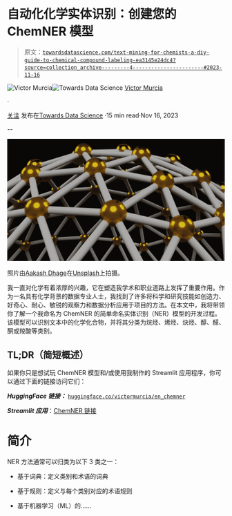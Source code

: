 # 自动化化学实体识别：创建您的 ChemNER 模型

> 原文：[`towardsdatascience.com/text-mining-for-chemists-a-diy-guide-to-chemical-compound-labeling-ea3145e24dc4?source=collection_archive---------4-----------------------#2023-11-16`](https://towardsdatascience.com/text-mining-for-chemists-a-diy-guide-to-chemical-compound-labeling-ea3145e24dc4?source=collection_archive---------4-----------------------#2023-11-16)

[](https://victormurcia-53351.medium.com/?source=post_page-----ea3145e24dc4--------------------------------)![Victor Murcia](https://victormurcia-53351.medium.com/?source=post_page-----ea3145e24dc4--------------------------------)[](https://towardsdatascience.com/?source=post_page-----ea3145e24dc4--------------------------------)![Towards Data Science](https://towardsdatascience.com/?source=post_page-----ea3145e24dc4--------------------------------) [Victor Murcia](https://victormurcia-53351.medium.com/?source=post_page-----ea3145e24dc4--------------------------------)

·

[关注](https://medium.com/m/signin?actionUrl=https%3A%2F%2Fmedium.com%2F_%2Fsubscribe%2Fuser%2F5a3b921bcf52&operation=register&redirect=https%3A%2F%2Ftowardsdatascience.com%2Ftext-mining-for-chemists-a-diy-guide-to-chemical-compound-labeling-ea3145e24dc4&user=Victor+Murcia&userId=5a3b921bcf52&source=post_page-5a3b921bcf52----ea3145e24dc4---------------------post_header-----------) 发布在[Towards Data Science](https://towardsdatascience.com/?source=post_page-----ea3145e24dc4--------------------------------) ·15 min read·Nov 16, 2023[](https://medium.com/m/signin?actionUrl=https%3A%2F%2Fmedium.com%2F_%2Fvote%2Ftowards-data-science%2Fea3145e24dc4&operation=register&redirect=https%3A%2F%2Ftowardsdatascience.com%2Ftext-mining-for-chemists-a-diy-guide-to-chemical-compound-labeling-ea3145e24dc4&user=Victor+Murcia&userId=5a3b921bcf52&source=-----ea3145e24dc4---------------------clap_footer-----------)

--

[](https://medium.com/m/signin?actionUrl=https%3A%2F%2Fmedium.com%2F_%2Fbookmark%2Fp%2Fea3145e24dc4&operation=register&redirect=https%3A%2F%2Ftowardsdatascience.com%2Ftext-mining-for-chemists-a-diy-guide-to-chemical-compound-labeling-ea3145e24dc4&source=-----ea3145e24dc4---------------------bookmark_footer-----------)![](img/8f85d501be5dff1e61e9629b62c49954.png)

照片由[Aakash Dhage](https://unsplash.com/@aakashdhage?utm_content=creditCopyText&utm_medium=referral&utm_source=unsplash)在[Unsplash](https://unsplash.com/photos/a-group-of-gold-and-silver-spheres-uV5n4TrFs8M?utm_content=creditCopyText&utm_medium=referral&utm_source=unsplash)上拍摄。

我一直对化学有着浓厚的兴趣，它在塑造我学术和职业道路上发挥了重要作用。作为一名具有化学背景的数据专业人士，我找到了许多将科学和研究技能如创造力、好奇心、耐心、敏锐的观察力和数据分析应用于项目的方法。在本文中，我将带领你了解一个我命名为 ChemNER 的简单命名实体识别（NER）模型的开发过程。该模型可以识别文本中的化学化合物，并将其分类为烷烃、烯烃、炔烃、醇、醛、酮或羧酸等类别。

## TL;DR（简短概述）

如果你只是想试玩 ChemNER 模型和/或使用我制作的 Streamlit 应用程序，你可以通过下面的链接访问它们：

***HuggingFace 链接：*** [`huggingface.co/victormurcia/en_chemner`](https://huggingface.co/victormurcia/en_chemner)

***Streamlit 应用***：[ChemNER 链接](https://chemner-5i7mrvyelw79tzasxwy96x.streamlit.app/)

# 简介

NER 方法通常可以归类为以下 3 类之一：

+   基于词典：定义类别和术语的词典

+   基于规则：定义与每个类别对应的术语规则

+   基于机器学习（ML）的……
